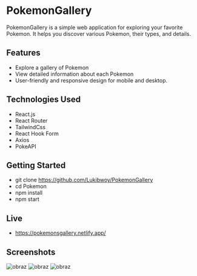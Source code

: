 # PokemonGallery
PokemonGallery is a simple web application for exploring your favorite Pokemon. It helps you discover various Pokemon, their types, and details.

## Features

- Explore a gallery of Pokemon
- View detailed information about each Pokemon
- User-friendly and responsive design for mobile and desktop.

## Technologies Used

- React.js
- React Router
- TailwindCss
- React Hook Form
- Axios
- PokeAPI

## Getting Started

- git clone https://github.com/Lukibwoy/PokemonGallery
- cd Pokemon
- npm install
- npm start

## Live
- https://pokemonsgallery.netlify.app/

## Screenshots
![obraz](https://github.com/Lukibwoy/PokemonGallery/assets/86016888/e25899e6-ce92-4109-af0f-c01aec8f8201)
![obraz](https://github.com/Lukibwoy/PokemonGallery/assets/86016888/c92aee3c-19e3-49b8-bc5b-7b4bd1e4120e)
![obraz](https://github.com/Lukibwoy/PokemonGallery/assets/86016888/bff9ddb4-a0e1-4a3b-bcc8-2d8ff7245ab9)



